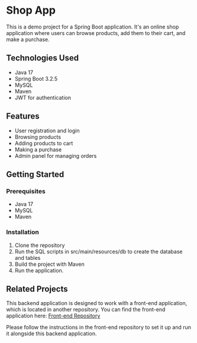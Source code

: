 # Shop App

This is a demo project for a Spring Boot application. It's an online shop application where users can browse products, add them to their cart, and make a purchase.

## Technologies Used

- Java 17
- Spring Boot 3.2.5
- MySQL
- Maven
- JWT for authentication

## Features

- User registration and login
- Browsing products
- Adding products to cart
- Making a purchase
- Admin panel for managing orders

## Getting Started

### Prerequisites

- Java 17
- MySQL
- Maven

### Installation

1. Clone the repository
2. Run the SQL scripts in src/main/resources/db to create the database and tables
3. Build the project with Maven
4. Run the application.


## Related Projects

This backend application is designed to work with a front-end application, which is located in another repository. You can find the front-end application here: [Front-end Repository](https://github.com/yourusername/frontend-repo)

Please follow the instructions in the front-end repository to set it up and run it alongside this backend application.